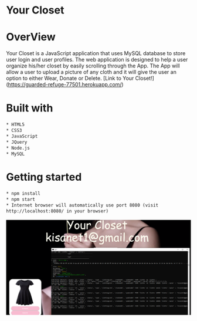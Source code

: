# Your Closet

# OverView

Your Closet is a JavaScript application that uses MySQL database to store user login and user profiles. The web application is designed to help a user organize his/her closet by easily scrolling through the App. The App will allow a user to upload a picture of any cloth and it will give the user an option to either Wear, Donate or Delete. [Link to Your Closet!] (https://guarded-refuge-77501.herokuapp.com/)


# Built with
    * HTML5
    * CSS3
    * JavaScript
    * JQuery
    * Node.js
    * MySQL

# Getting started
    * npm install
    * npm start
    * Internet browser will automatically use port 8080 (visit http://localhost:8080/ in your browser)

![saving an uploaded picture into MySQL database ](/style/images/yourCloset.png)
